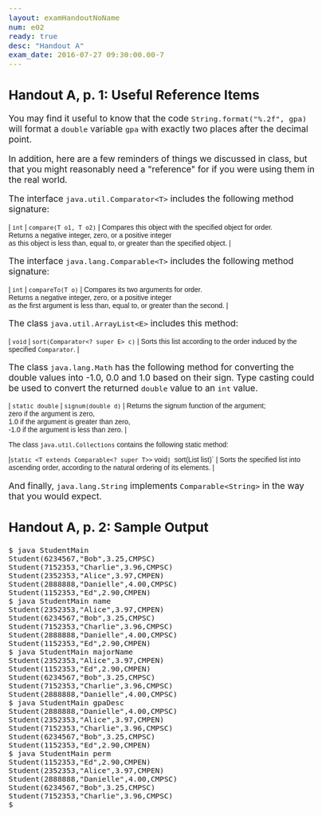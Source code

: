 ```yaml
---
layout: examHandoutNoName
num: e02
ready: true
desc: "Handout A"
exam_date: 2016-07-27 09:30:00.00-7
---
```


<style>
 body { font-size: 109%; }
</style>

<h2>Handout A, p. 1: Useful Reference Items</h2>

You may find it useful to know that the code `String.format("%.2f", gpa)`
will format a `double` variable `gpa` with exactly two places
after the decimal point.

In addition, here are a few reminders of things we discussed in class, but that you might
reasonably need a "reference" for if you were using them in the real world.

The interface `java.util.Comparator<T>` includes the following
method signature:

<div markdown="1"
     style="font-size: 80%; font-family: Arial Narrow, sans-serif;"
     class="hanging-indent-table">

| `int` | `compare(T o1, T o2)` | Compares this object with the specified object for order. <br>Returns a negative integer, zero, or a positive integer <br>as this object is less than, equal to, or greater than the specified object. |

</div>

The interface `java.lang.Comparable<T>` includes the following
method signature:

<div markdown="1"
     style="font-size: 80%; font-family: Arial Narrow, sans-serif;"
     class="hanging-indent-table">

| `int` | `compareTo(T o)` |  Compares its two arguments for order. <br>Returns a negative integer, zero, or a positive integer <br>as the first argument is less than, equal to, or greater than the second. |

</div>


The class `java.util.ArrayList<E>` includes this method:

<div markdown="1"
     style="font-size: 80%; font-family: Arial Narrow, sans-serif;"
     class="hanging-indent-table">

| `void` | `sort(Comparator<? super E> c)` | Sorts this list according to the order induced by the specified `Comparator`. |

</div>


The class `java.lang.Math` has the following method for converting the
double values into -1.0, 0.0 and 1.0 based on their sign.   Type casting could be used to convert the
returned `double` value to an `int` value.

<div markdown="1"
     style="font-size: 80%; font-family: Arial Narrow, sans-serif;"
     class="hanging-indent-table">

| `static double` | `signum(double d)` | Returns the signum function of the argument;<br> zero if the argument is zero, <br>1.0 if the argument is greater than zero, <br>-1.0 if the argument is less than zero. |

</div>


<div markdown="1"
     style="font-size: 80%; font-family: Arial Narrow, sans-serif;"
     class="hanging-indent-table">

The class `java.util.Collections` contains the following static method:

|`static <T extends Comparable<? super T>>` void` |  `sort(List<T> list)` | Sorts the specified list into ascending order, according to the natural ordering of its elements. |

</div>

And finally, `java.lang.String` implements `Comparable<String>` in the
way that you would expect.


<h2 class="page-break-before">Handout A, p. 2: Sample Output</h2>

```
$ java StudentMain
Student(6234567,"Bob",3.25,CMPSC)
Student(7152353,"Charlie",3.96,CMPSC)
Student(2352353,"Alice",3.97,CMPEN)
Student(2888888,"Danielle",4.00,CMPSC)
Student(1152353,"Ed",2.90,CMPEN)
$ java StudentMain name
Student(2352353,"Alice",3.97,CMPEN)
Student(6234567,"Bob",3.25,CMPSC)
Student(7152353,"Charlie",3.96,CMPSC)
Student(2888888,"Danielle",4.00,CMPSC)
Student(1152353,"Ed",2.90,CMPEN)
$ java StudentMain majorName
Student(2352353,"Alice",3.97,CMPEN)
Student(1152353,"Ed",2.90,CMPEN)
Student(6234567,"Bob",3.25,CMPSC)
Student(7152353,"Charlie",3.96,CMPSC)
Student(2888888,"Danielle",4.00,CMPSC)
$ java StudentMain gpaDesc
Student(2888888,"Danielle",4.00,CMPSC)
Student(2352353,"Alice",3.97,CMPEN)
Student(7152353,"Charlie",3.96,CMPSC)
Student(6234567,"Bob",3.25,CMPSC)
Student(1152353,"Ed",2.90,CMPEN)
$ java StudentMain perm
Student(1152353,"Ed",2.90,CMPEN)
Student(2352353,"Alice",3.97,CMPEN)
Student(2888888,"Danielle",4.00,CMPSC)
Student(6234567,"Bob",3.25,CMPSC)
Student(7152353,"Charlie",3.96,CMPSC)
$
```

